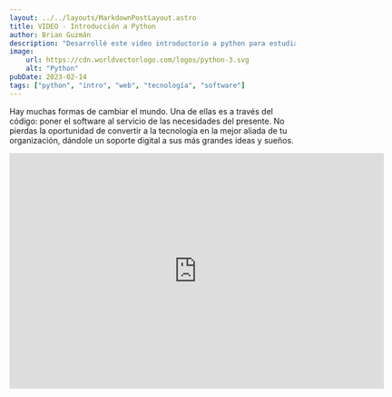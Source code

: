 ```yaml
---
layout: ../../layouts/MarkdownPostLayout.astro
title: VIDEO - Introducción a Python
author: Brian Guzmán
description: "Desarrollé este video introductorio a python para estudiantes del bootcamp Full Stack Python."
image:
    url: https://cdn.worldvectorlogo.com/logos/python-3.svg
    alt: "Python"
pubDate: 2023-02-14
tags: ["python", "intro", "web", "tecnología", "software"]
---
```

Hay muchas formas de cambiar el mundo. Una de ellas es a través del código: poner el software al servicio de las necesidades del presente.
No pierdas la oportunidad de convertir a la tecnología en la mejor aliada de tu organización,
dándole un soporte digital a sus más grandes ideas y sueños.

<iframe width="660" height="415" src="https://www.youtube-nocookie.com/embed/bOFOy-GO4uI?si=ROY1vp-O1bY9v58A" title="YouTube video player" frameborder="0" allow="accelerometer; autoplay; clipboard-write; encrypted-media; gyroscope; picture-in-picture; web-share" referrerpolicy="strict-origin-when-cross-origin" allowfullscreen></iframe>
